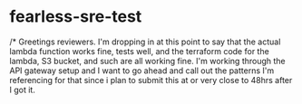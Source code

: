 # fearless-sre-test
/* Greetings reviewers. I'm dropping in at this point to say that the actual lambda function works fine, tests well, and the terraform code for the lambda, S3 bucket, and such are all working fine. I'm working through the API gateway setup and I want to go ahead and call out the patterns I'm referencing for that since i plan to submit this at or very close to 48hrs after I got it. 